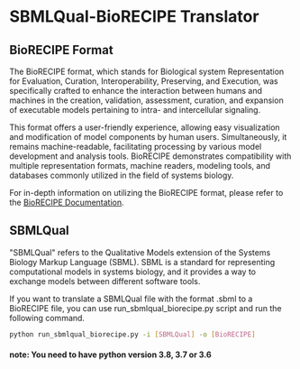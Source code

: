 # SBMLQual-BioRECIPE Translator

## BioRECIPE Format

The BioRECIPE format, which stands for Biological system Representation for Evaluation, Curation, Interoperability, Preserving, and Execution, was specifically crafted to enhance the interaction between humans and machines in the creation, validation, assessment, curation, and expansion of executable models pertaining to intra- and intercellular signaling.

This format offers a user-friendly experience, allowing easy visualization and modification of model components by human users. Simultaneously, it remains machine-readable, facilitating processing by various model development and analysis tools. BioRECIPE demonstrates compatibility with multiple representation formats, machine readers, modeling tools, and databases commonly utilized in the field of systems biology.

For in-depth information on utilizing the BioRECIPE format, please refer to the [BioRECIPE Documentation](https://melody-biorecipe.readthedocs.io/en/latest/index.html).

## SBMLQual

"SBMLQual" refers to the Qualitative Models extension of the Systems Biology Markup Language (SBML). SBML is a standard for representing computational models in systems biology, and it provides a way to exchange models between different software tools.

If you want to translate a SBMLQual file with the format .sbml to a BioRECIPE file, you can use run_sbmlqual_biorecipe.py script and run the following command. 
```bash
python run_sbmlqual_biorecipe.py -i [SBMLQual] -o [BioRECIPE]
```
#### note: You need to have python version 3.8, 3.7 or 3.6 


